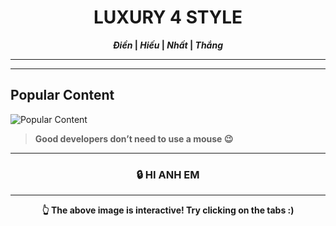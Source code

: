<div align="center">

# LUXURY 4 STYLE  
**_Điền_ | _Hiếu_ | _Nhất_ | _Thắng_**

</div>

---



</div>  

---

## Popular Content  
![Popular Content](https://via.placeholder.com/400 "Good developers don't need to use a mouse")

> **Good developers don’t need to use a mouse 😉**

---

<div align="center">

### 🔒 HI ANH EM

</div>

---

<div align="center">

**👆 The above image is interactive! Try clicking on the tabs :)**

</div>
